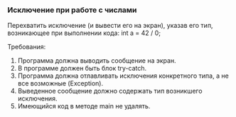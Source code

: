 
### Исключение при работе с числами

Перехватить исключение (и вывести его на экран), указав его тип, возникающее при выполнении кода:
int a = 42 / 0;


Требования:
1.	Программа должна выводить сообщение на экран.
2.	В программе должен быть блок try-catch.
3.	Программа должна отлавливать исключения конкретного типа, а не все возможные (Exception).
4.	Выведенное сообщение должно содержать тип возникшего исключения.
5.	Имеющийся код в методе main не удалять.



